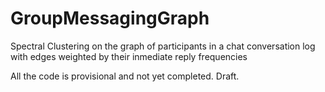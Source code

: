 # GroupMessagingGraph
Spectral Clustering on the graph of participants in a chat conversation log with edges weighted by their inmediate reply frequencies

All the code is provisional and not yet completed. Draft.
